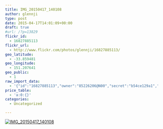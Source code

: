 ```yaml
---
title: IMG_20150417_140108
author: glennji
type: post
date: 2015-04-17T14:01:09+00:00
draft: true
#url: /?p=13829
flickr_id:
  - 16827885113
flickr_url:
  - http://www.flickr.com/photos/glennji/16827885113/
geo_latitude:
  - -33.859481
geo_longitude:
  - 151.207641
geo_public:
  - 1
raw_import_data:
  - '{"id":"16827885113","owner":"85226206@N00","secret":"b54ce129a1","server":"5326","farm":6,"title":"IMG_20150417_140108","ispublic":0,"isfriend":0,"isfamily":0,"description":{"_content":""},"dateupload":"1431161962","lastupdate":"1431161973","datetaken":"2015-04-17 14:01:09","datetakengranularity":"0","datetakenunknown":"0","ownername":"glennji","tags":"","machine_tags":"","originalsecret":"9ed0392434","originalformat":"jpg","latitude":"-33.859481","longitude":"151.207641","accuracy":"16","context":0,"place_id":"uyU97kpTVLseY.4z4g","woeid":"26198434","geo_is_family":0,"geo_is_friend":0,"geo_is_contact":0,"geo_is_public":0,"media":"photo","media_status":"ready","url_o":"https://farm6.staticflickr.com/5326/16827885113_9ed0392434_o.jpg","height_o":"3120","width_o":"4208"}'
price_table:
  - 'a:0:{}'
categories:
  - Uncategorized

---
```

<p class="flickr-image">
  <a href="http://www.flickr.com/photos/glennji/16827885113/" class="flickr-link"><img src="http://i2.wp.com/glennji.com/wp-content/uploads/2015/04/16827885113_9ed0392434_o.jpg?fit=1024%2C1024" width="" height="" alt="IMG_20150417_140108" class="keyring-img" /></a>
</p>
